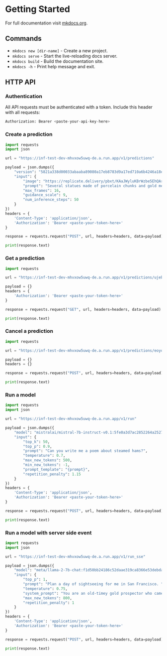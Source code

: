 # Getting Started

For full documentation visit [mkdocs.org](https://www.mkdocs.org).

## Commands

* `mkdocs new [dir-name]` - Create a new project.
* `mkdocs serve` - Start the live-reloading docs server.
* `mkdocs build` - Build the documentation site.
* `mkdocs -h` - Print help message and exit.

## HTTP API

### Authentication

All API requests must be authenticated with a token. Include this header with all requests:

```python
Authorization: Bearer <paste-your-api-key-here>
```

### Create a prediction

```python
import requests
import json

url = "https://inf-test-dev-mhvxow5uwq-de.a.run.app/v1/predictions"

payload = json.dumps({
    "version": "5821a338d00033abaaba89080a17eb8783d9a17ed710a6b4246a18e0900ccad4",
    "input": {
        "image": "https://replicate.delivery/pbxt/KAaJWyluKBrWzbe5EhQArYZcVXdpOvcLyF81menWifyusgCe/1.jpeg",
        "prompt": "Several statues made of porcelain chunks and gold mendings, the face of the statues have lips and eyes, the eyes are blinking, the lips are opening like the statues are talking, the head of the statues are turning towards the camera",
        "max_frames": 16,
        "guidance_scale": 9,
        "num_inference_steps": 50
    }
})
headers = {
    'Content-Type': 'application/json',
    'Authorization': 'Bearer <paste-your-token-here>'
}

response = requests.request("POST", url, headers=headers, data=payload)

print(response.text)

```

### Get a prediction

```python
import requests

url = "https://inf-test-dev-mhvxow5uwq-de.a.run.app/v1/predictions/ujebapbbulzpx25442efjv4qba"

payload = {}
headers = {
    'Authorization': 'Bearer <paste-your-token-here>'
}

response = requests.request("GET", url, headers=headers, data=payload)

print(response.text)

```

### Cancel a prediction

```python
import requests

url = "https://inf-test-dev-mhvxow5uwq-de.a.run.app/v1/predictions/eoyokbzbm3yfdhpspr5xak24ye/cancel"

payload = {}
headers = {}

response = requests.request("POST", url, headers=headers, data=payload)

print(response.text)

```

### Run a model

```python
import requests
import json

url = "https://inf-test-dev-mhvxow5uwq-de.a.run.app/v1/run"

payload = json.dumps({
    "model": "mistralai/mistral-7b-instruct-v0.1:5fe0a3d7ac2852264a25279d1dfb798acbc4d49711d126646594e212cb821749",
    "input": {
        "top_k": 50,
        "top_p": 0.9,
        "prompt": "Can you write me a poem about steamed hams?",
        "temperature": 0.7,
        "max_new_tokens": 500,
        "min_new_tokens": -1,
        "prompt_template": "{prompt}",
        "repetition_penalty": 1.15
    }
})
headers = {
    'Content-Type': 'application/json',
    'Authorization': 'Bearer <paste-your-token-here>'
}

response = requests.request("POST", url, headers=headers, data=payload)

print(response.text)

```

### Run a model with server side event

```python
import requests
import json

url = "https://inf-test-dev-mhvxow5uwq-de.a.run.app/v1/run_sse"

payload = json.dumps({
    "model": "meta/llama-2-7b-chat:f1d50bb24186c52daae319ca8366e53debdaa9e0ae7ff976e918df752732ccc4",
    "input": {
        "top_p": 1,
        "prompt": "Plan a day of sightseeing for me in San Francisco. ",
        "temperature": 0.75,
        "system_prompt": "You are an old-timey gold prospector who came to San Francisco for the gold rush and then was teleported to the present day. Despite being from 1849, you have great knowledge of present-day San Francisco and its attractions. You are helpful, polite, and prone to rambling. ",
        "max_new_tokens": 800,
        "repetition_penalty": 1
    }
})
headers = {
    'Content-Type': 'application/json',
    'Authorization': 'Bearer <paste-your-token-here>'
}

response = requests.request("POST", url, headers=headers, data=payload)

print(response.text)

```